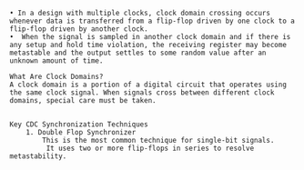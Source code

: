 	• In a design with multiple clocks, clock domain crossing occurs whenever data is transferred from a flip-flop driven by one clock to a flip-flop driven by another clock.
	•  When the signal is sampled in another clock domain and if there is any setup and hold time violation, the receiving register may become metastable and the output settles to some random value after an unknown amount of time.
	
	What Are Clock Domains?
	A clock domain is a portion of a digital circuit that operates using the same clock signal. When signals cross between different clock domains, special care must be taken.
	
	
	Key CDC Synchronization Techniques
		1. Double Flop Synchronizer
			This is the most common technique for single-bit signals.
			 It uses two or more flip-flops in series to resolve metastability.
			


